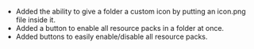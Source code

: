 - Added the ability to give a folder a custom icon by putting an icon.png file inside it.
- Added a button to enable all resource packs in a folder at once.
- Added buttons to easily enable/disable all resource packs.